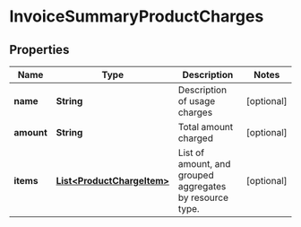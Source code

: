 

# InvoiceSummaryProductCharges


## Properties

| Name | Type | Description | Notes |
|------------ | ------------- | ------------- | -------------|
|**name** | **String** | Description of usage charges |  [optional] |
|**amount** | **String** | Total amount charged |  [optional] |
|**items** | [**List&lt;ProductChargeItem&gt;**](ProductChargeItem.md) | List of amount, and grouped aggregates by resource type. |  [optional] |



